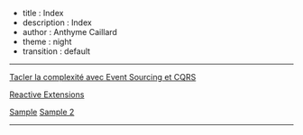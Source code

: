 - title : Index
- description : Index
- author : Anthyme Caillard
- theme : night
- transition : default

***

[Tacler la complexité avec Event Sourcing et CQRS](cqrs-es.html)

[Reactive Extensions](reactive-extensions.html)

[Sample](sample.html)
[Sample 2](sample2.html)

***